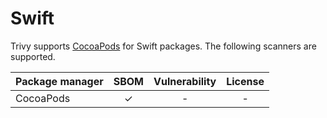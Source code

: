 # Swift

Trivy supports [CocoaPods][cocoapods] for Swift packages.
The following scanners are supported.

| Package manager | SBOM  | Vulnerability | License |
| --------------- | :---: | :-----------: | :-----: |
| CocoaPods       |   ✓   |       -       |    -    |

[cocoapods]: https://cocoapods.org/